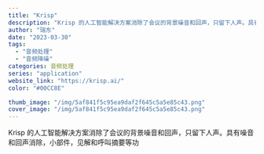 ```yaml
---
title: "Krisp"
description: "Krisp 的人工智能解决方案消除了会议的背景噪音和回声，只留下人声。具有噪音和回声消除，小部件，见解和呼叫摘要等功 "
author: "瑞东"
date: "2023-03-30"
tags:
  - "音频处理"
  - "音频降噪"
categories: 音频处理
series: "application"
website_link: "https://krisp.ai/"
color: "#00CC8E"

thumb_image: "/img/5af841f5c95ea9daf2f645c5a5e85c43.png"
cover_image: "/img/5af841f5c95ea9daf2f645c5a5e85c43.png"
---
```


Krisp 的人工智能解决方案消除了会议的背景噪音和回声，只留下人声。具有噪音和回声消除，小部件，见解和呼叫摘要等功 